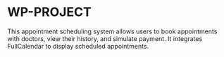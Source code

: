 # WP-PROJECT
This appointment scheduling system allows users to book appointments with doctors, view their history, and simulate payment. It integrates FullCalendar to display scheduled appointments.
